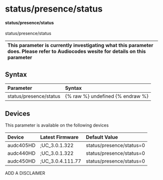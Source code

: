 ﻿---
description: status/presence/status
search: false
---

# status/presence/status

#### status/presence/status

status/presence/status


| This parameter is currently investigating what this parameter does. Please refer to Audiocodes wesite for details on this parameter | 
| :--- |

## Syntax
| Parameter | Syntax |
| :--- | :--- |
|status/presence/status | {% raw %} undefined {% endraw %}|

## Devices
This parameter is available on the following devices

| Device | Latest Firmware | Default Value |
|:---|:---|:---|
| audc405HD | ;UC_3.0.1.322 | status/presence/status=0 
| audc440HD | ;UC_3.0.1.322 | status/presence/status=0 
| audc450HD | ;UC_3.0.4.111.77 | status/presence/status=0 

ADD A DISCLAIMER
